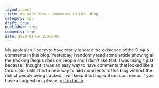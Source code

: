 ```yaml
---
layout: post
title: No more Disqus comments in this blog
category: rpi
draft: true
published: true
comments: true
date: 2020-02-06 10:00:00
---
```


My apologies. I seem to have totally ignored the existence of the Disqus comments in this blog. Yesterday, I randomly read some article showing all the tracking Disqus does on people and I didn't like that. I was using it just because I thought it was an easy way to have comments that looked like a forum. So, until I find a new way to add comments to this blog without the risk of people being tracked, I will keep this blog without comments. If you have a suggestion, please, [get in touch](https://ricardodeazambuja.com/about/).